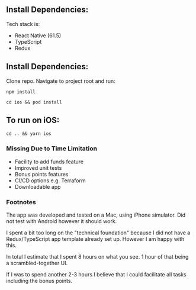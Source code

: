 

## Install Dependencies:

Tech stack is:

- React Native (61.5)
- TypeScript
- Redux

## Install Dependencies:

Clone repo. Navigate to project root and run:

`npm install`

`cd ios && pod install`

## To run on iOS:

`cd .. && yarn ios`

### Missing Due to Time Limitation

- Facility to add funds feature
- Improved unit tests
- Bonus points features
- CI/CD options e.g. Terraform
- Downloadable app

### Footnotes

The app was developed and tested on a Mac, using iPhone simulator. Did not test with Android however it should work.

I spent a bit too long on the "technical foundation" because I did not have a Redux/TypeScript app template already set up. However I am happy with this.

In total I estimate that I spent 8 hours on what you see. 1 hour of that being a scrambled-together UI.

If I was to spend another 2-3 hours I believe that I could facilitate all tasks including the bonus points.

